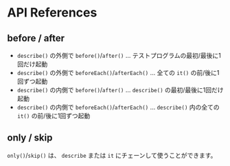 # API References

## before / after

- `describe()` の外側で `before()`/`after()` ... テストプログラムの最初/最後に1回だけ起動
- `describe()` の外側で `beforeEach()`/`afterEach()` ... 全ての `it()` の前/後に1回ずつ起動
- `describe()` の内側で `before()`/`after()` ... `describe()` の最初/最後に1回だけ起動
- `describe()` の内側で `beforeEach()`/`afterEach()` ... `describe()` 内の全ての `it()` の前/後に1回ずつ起動

## only / skip
`only()`/`skip()` は、 `describe` または `it` にチェーンして使うことができます。
